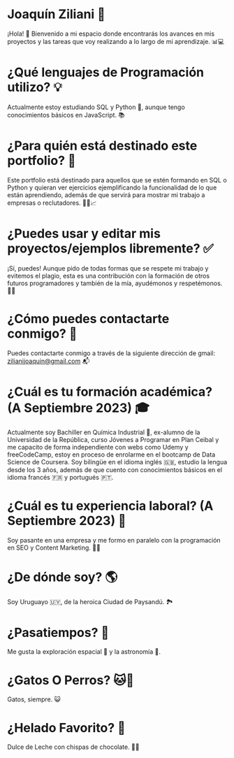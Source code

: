 # Joaquín Ziliani 🚀

¡Hola! 👋
Bienvenido a mi espacio donde encontrarás los avances en mis proyectos y las tareas que voy realizando a lo largo de mi aprendizaje. 📊💻

# ¿Qué lenguajes de Programación utilizo? 💡

Actualmente estoy estudiando SQL y Python 🐍, aunque tengo conocimientos básicos en JavaScript. 📚

# ¿Para quién está destinado este portfolio? 🎯

Este portfolio está destinado para aquellos que se estén formando en SQL o Python y quieran ver ejercicios ejemplificando la funcionalidad de lo que están aprendiendo, además de que servirá para mostrar mi trabajo a empresas o reclutadores. 👨‍💼📈

# ¿Puedes usar y editar mis proyectos/ejemplos libremente? ✅

¡Sí, puedes! Aunque pido de todas formas que se respete mi trabajo y evitemos el plagio, esta es una contribución con la formación de otros futuros programadores y también de la mía, ayudémonos y respetémonos. 🙏📝

# ¿Cómo puedes contactarte conmigo? 📧

Puedes contactarte conmigo a través de la siguiente dirección de gmail: zilianijoaquin@gmail.com 📬

# ¿Cuál es tu formación académica? (A Septiembre 2023) 🎓

Actualmente soy Bachiller en Química Industrial 🧪, ex-alumno de la Universidad de la República, curso Jóvenes a Programar en Plan Ceibal y me capacito de forma independiente con webs como Udemy y freeCodeCamp, estoy en proceso de enrolarme en el bootcamp de Data Science de Coursera. Soy bilingüe en el idioma inglés 🇬🇧, estudio la lengua desde los 3 años, además de que cuento con conocimientos básicos en el idioma francés 🇫🇷 y portugués 🇵🇹. 

# ¿Cuál es tu experiencia laboral? (A Septiembre 2023) 💼

Soy pasante en una empresa y me formo en paralelo con la programación en SEO y Content Marketing. 👨‍💻

# ¿De dónde soy? 🌎

Soy Uruguayo 🇺🇾, de la heroica Ciudad de Paysandú. 🏞️

# ¿Pasatiempos? 🌌

Me gusta la exploración espacial 🚀 y la astronomía 🔭.

# ¿Gatos O Perros? 🐱🐶

Gatos, siempre. 😺

# ¿Helado Favorito? 🍨

Dulce de Leche con chispas de chocolate. 🍫🍦

